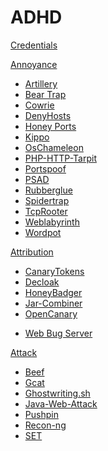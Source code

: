 # ADHD

[Credentials](ADHD/Credentials.md)

[Annoyance]()

  - [Artillery](Tools/Annoyance/Artillery.md)
  - [Bear Trap](Tools/Annoyance/BearTrap.md)
  - [Cowrie](Tools/Annoyance/Cowrie.md)
  - [DenyHosts](Tools/Annoyance/DenyHosts.md)
  - [Honey Ports](Tools/Annoyance/HoneyPorts.md)
  - [Kippo](Tools/Annoyance/Kippo.md)
  - [OsChameleon](Tools/Annoyance/OsChameleon.md)
  - [PHP-HTTP-Tarpit](Tools/Annoyance/PHP-HTTP-Tarpit.md)
  - [Portspoof](Tools/Annoyance/Portspoof.md)
  - [PSAD](Tools/Annoyance/PSAD.md)
  - [Rubberglue](Tools/Annoyance/Rubberglue.md)
  - [Spidertrap](Tools/Annoyance/Spidertrap.md)
  - [TcpRooter](Tools/Annoyance/TCPRooter.md)
  - [Weblabyrinth](Tools/Annoyance/Weblabyrinth.md)
  - [Wordpot](Tools/Annoyance/Wordpot.md)

[Attribution]()

  - [CanaryTokens](Tools/Attribution/CanaryTokens.md)
  - [Decloak](Tools/Attribution/Decloak.md)
  - [HoneyBadger](Tools/Attribution/HoneyBadger.md)
  - [Jar-Combiner](Tools/Attribution/Jar-Combiner.md)
  - [OpenCanary](Tools/Attribution/OpenCanary.md)
  <!--- [RITA](Tools/Attribution/RITA.md)-->
  - [Web Bug Server](Tools/Attribution/WebBugServer.md)

[Attack]()

  - [Beef](Tools/Attack/Beef.md)
  - [Gcat](Tools/Attack/Gcat.md)
  - [Ghostwriting.sh](Tools/Attack/Ghostwriting.md)
  - [Java-Web-Attack](Tools/Attack/Java-Web-Attack.md)
  - [Pushpin](Tools/Attack/Pushpin.md)
  - [Recon-ng](Tools/Attack/Recon-ng.md)
  - [SET](Tools/Attack/SET.md)
